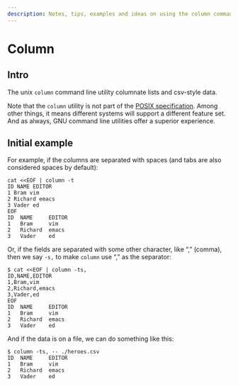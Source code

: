 ```yaml
---
description: Notes, tips, examples and ideas on using the column command.
---
```


# Column

## Intro

The unix `column` command line utility columnate lists and csv-style data.

Note that the `column` utility is not part of the [POSIX specification](https://pubs.opengroup.org/onlinepubs/9699919799/idx/utilities.html).
Among other things, it means different systems will support a different feature set.
And as always, GNU command line utilities offer a superior experience.

## Initial example

For example, if the columns are separated with spaces (and tabs are also considered spaces by default):

```{code} bash
cat <<EOF | column -t
ID NAME EDITOR
1 Bram vim
2 Richard emacs
3 Vader ed
EOF
ID  NAME     EDITOR
1   Bram     vim
2   Richard  emacs
3   Vader    ed
```

Or, if the fields are separated with some other character, like “,” (comma), then we say `-s,` to make `column` use “,” as the separator:

```{code} bash
$ cat <<EOF | column -ts,
ID,NAME,EDITOR
1,Bram,vim
2,Richard,emacs
3,Vader,ed
EOF
ID  NAME     EDITOR
1   Bram     vim
2   Richard  emacs
3   Vader    ed
```

And if the data is on a file, we can do something like this:

```{code} bash
$ column -ts, -- ./heroes.csv 
ID  NAME     EDITOR
1   Bram     vim
2   Richard  emacs
3   Vader    ed
```
